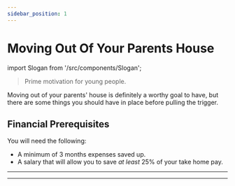 ```yaml
---
sidebar_position: 1
---
```


# Moving Out Of Your Parents House

import Slogan from '/src/components/Slogan';

>Prime motivation for young people.

Moving out of your parents' house is definitely a worthy goal to have, but there are some things you should have in place before pulling the trigger.

## Financial Prerequisites

You will need the following:
- A minimum of 3 months expenses saved up.
- A salary that will allow you to save *at least* 25% of your take home pay.

---
<Slogan/>

---